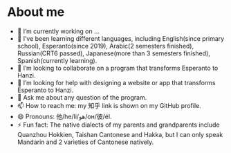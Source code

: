 # About me

<!--
**MingeoY/MingeoY** is a ✨ _special_ ✨ repository because its `README.md` (this file) appears on your GitHub profile.

Here are some ideas to get you started:
 -->
- 🔭 I’m currently working on ...
- 🌱 I’ve been learning different languages, including English(since primary school), Esperanto(since 2019), Arabic(2 semesters finished), Russian(CRT6 passed), Japanese(more than 3 semesters finished), Spanish(currently learning).
- 👯 I’m looking to collaborate on a program that transforms Esperanto to Hanzi.
- 🤔 I’m looking for help with designing a website or app that transforms Esperanto to Hanzi.
- 💬 Ask me about any question of the program.
- 📫 How to reach me: my 知乎 link is shown on my GitHub profile.
- 😄 Pronouns: 他/he/li/هو/он/彼/él.
- ⚡ Fun fact: The native dialects of my parents and grandparents include Quanzhou Hokkien, Taishan Cantonese and Hakka, but I can only speak Mandarin and 2 varieties of Cantonese natively.

